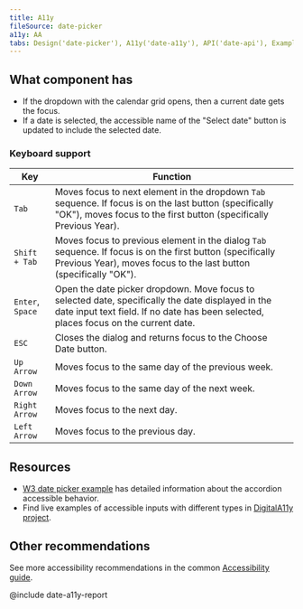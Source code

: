 ```yaml
---
title: A11y
fileSource: date-picker
a11y: AA
tabs: Design('date-picker'), A11y('date-a11y'), API('date-api'), Example('date-code'), Changelog('date-changelog')
---
```


## What component has

- If the dropdown with the calendar grid opens, then a current date gets the focus.
- If a date is selected, the accessible name of the "Select date" button is updated to include the selected date.

### Keyboard support

| Key              | Function                                                                                                                                                                           |
| ---------------- | ---------------------------------------------------------------------------------------------------------------------------------------------------------------------------------- |
| `Tab`            | Moves focus to next element in the dropdown `Tab` sequence. If focus is on the last button (specifically "OK"), moves focus to the first button (specifically Previous Year).                       |
| `Shift + Tab`    | Moves focus to previous element in the dialog `Tab` sequence. If focus is on the first button (specifically Previous Year), moves focus to the last button (specifically "OK").                     |
| `Enter`, `Space` | Open the date picker dropdown. Move focus to selected date, specifically the date displayed in the date input text field. If no date has been selected, places focus on the current date. |
| `ESC`            | Closes the dialog and returns focus to the Choose Date button.                                                                                                                     |
| `Up Arrow`       | Moves focus to the same day of the previous week.                                                                                                                                  |
| `Down Arrow`     | Moves focus to the same day of the next week.                                                                                                                                      |
| `Right Arrow`    | Moves focus to the next day.                                                                                                                                                       |
| `Left Arrow`     | Moves focus to the previous day.                                                                                                                                                   |

## Resources

- [W3 date picker example](https://www.w3.org/TR/wai-aria-practices/examples/dialog-modal/datepicker-dialog.html) has detailed information about the accordion accessible behavior.
- Find live examples of accessible inputs with different types in [DigitalA11y project](https://www.digitala11y.com/demos/accessibility-of-html-input-types-examples/).

## Other recommendations

See more accessibility recommendations in the common [Accessibility guide](/core-principles/a11y/).

@include date-a11y-report

